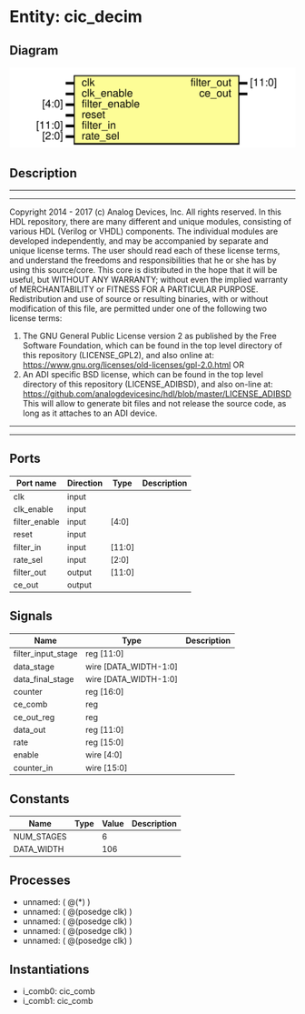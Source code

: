 # Entity: cic_decim

## Diagram

![Diagram](cic_decim.svg "Diagram")
## Description

***************************************************************************
 ***************************************************************************
 Copyright 2014 - 2017 (c) Analog Devices, Inc. All rights reserved.
 In this HDL repository, there are many different and unique modules, consisting
 of various HDL (Verilog or VHDL) components. The individual modules are
 developed independently, and may be accompanied by separate and unique license
 terms.
 The user should read each of these license terms, and understand the
 freedoms and responsibilities that he or she has by using this source/core.
 This core is distributed in the hope that it will be useful, but WITHOUT ANY
 WARRANTY; without even the implied warranty of MERCHANTABILITY or FITNESS FOR
 A PARTICULAR PURPOSE.
 Redistribution and use of source or resulting binaries, with or without modification
 of this file, are permitted under one of the following two license terms:
   1. The GNU General Public License version 2 as published by the
      Free Software Foundation, which can be found in the top level directory
      of this repository (LICENSE_GPL2), and also online at:
      <https://www.gnu.org/licenses/old-licenses/gpl-2.0.html>
 OR
   2. An ADI specific BSD license, which can be found in the top level directory
      of this repository (LICENSE_ADIBSD), and also on-line at:
      https://github.com/analogdevicesinc/hdl/blob/master/LICENSE_ADIBSD
      This will allow to generate bit files and not release the source code,
      as long as it attaches to an ADI device.
 ***************************************************************************
 ***************************************************************************
 
## Ports

| Port name     | Direction | Type   | Description |
| ------------- | --------- | ------ | ----------- |
| clk           | input     |        |             |
| clk_enable    | input     |        |             |
| filter_enable | input     | [4:0]  |             |
| reset         | input     |        |             |
| filter_in     | input     | [11:0] |             |
| rate_sel      | input     | [2:0]  |             |
| filter_out    | output    | [11:0] |             |
| ce_out        | output    |        |             |
## Signals

| Name               | Type                  | Description |
| ------------------ | --------------------- | ----------- |
| filter_input_stage | reg [11:0]            |             |
| data_stage         | wire [DATA_WIDTH-1:0] |             |
| data_final_stage   | wire [DATA_WIDTH-1:0] |             |
| counter            | reg [16:0]            |             |
| ce_comb            | reg                   |             |
| ce_out_reg         | reg                   |             |
| data_out           | reg [11:0]            |             |
| rate               | reg [15:0]            |             |
| enable             | wire [4:0]            |             |
| counter_in         | wire [15:0]           |             |
## Constants

| Name       | Type | Value | Description |
| ---------- | ---- | ----- | ----------- |
| NUM_STAGES |      | 6     |             |
| DATA_WIDTH |      | 106   |             |
## Processes
- unnamed: ( @(*) )
- unnamed: ( @(posedge clk) )
- unnamed: ( @(posedge clk) )
- unnamed: ( @(posedge clk) )
- unnamed: ( @(posedge clk) )
## Instantiations

- i_comb0: cic_comb
- i_comb1: cic_comb
